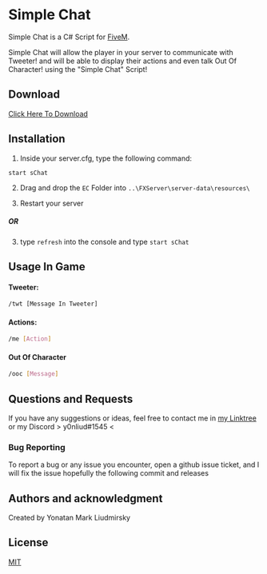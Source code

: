 # Simple Chat

Simple Chat is a C# Script for [FiveM](https://fivem.net/).

Simple Chat will allow the player in your server to communicate with Tweeter! and will be able to display their actions and even talk Out Of Character! using the "Simple Chat" Script!

## Download

[Click Here To Download](https://github.com/YonLiud/Simple-Chat/releases)


## Installation



1) Inside your server.cfg, type the following command:

```
start sChat
```
2) Drag and drop the `EC` Folder into ``..\FXServer\server-data\resources\``

3) Restart your server

##### OR

3) type ``refresh`` into the console and type ``start sChat``

## Usage In Game

#### Tweeter:

```bash
/twt [Message In Tweeter]
```

#### Actions:

```bash
/me [Action]
```

#### Out Of Character

```bash
/ooc [Message]
```



## Questions and Requests
If you have any suggestions or ideas, feel free to  contact me in [my Linktree](https://linktr.ee/YonLiud) or my Discord > y0nliud#1545 <

### Bug Reporting
To report a bug or any issue you encounter, open a github issue ticket, and I will fix the issue hopefully the following commit and releases 

## Authors and acknowledgment
Created by Yonatan Mark Liudmirsky



## License
[MIT](https://choosealicense.com/licenses/mit/)
